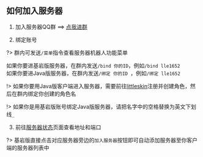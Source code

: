 ## 如何加入服务器
1. 加入服务器QQ群 ==> [点我进群](https://jq.qq.com/?_wv=1027&k=WwignUAQ)

2. 绑定账号

?> 群内可发送`/菜单`指令查看服务器机器人功能菜单

如果你要进基岩版服务器，在群内发送`/bind 你的ID`，例如`/bind lle1652`  
如果你要进Java版服务器，在群内发送`/绑定 你的ID
`，例如`/绑定 lle1652`

!> 如果你要用Java版客户端进入服务器，需要前往[littleskin](https://littleskin.cn)注册并创建角色，然后在群内绑定你创建的角色名

!> 如果你是用基岩版账号绑定Java版服务器，请把名字中的空格替换为英文下划线`_`

3. 前往[服务器状态](servers/motd)页面查看地址和端口

?> 基岩版直接点击对应服务器旁边的`加入服务器`按钮即可自动添加服务器至你客户端的服务器列表中